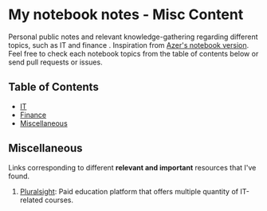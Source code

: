 # My notebook notes - Misc Content

Personal public notes and relevant knowledge-gathering regarding different topics, such as IT and finance . Inspiration from [Azer's notebook version](https://github.com/azer/notebook). Feel free to check each notebook topics from the table of contents below or send pull requests or issues.

## Table of Contents

<!--ts-->
   * [IT](https://github.com/davikawasaki/notebook-misc/blob/master/IT/README.md)
   * [Finance](https://github.com/davikawasaki/notebook-misc/blob/master/finance/README.md)
   * [Miscellaneous](#miscellaneous)
<!--te-->

## Miscellaneous

Links corresponding to different **relevant and important** resources that I've found.

1. [Pluralsight](https://www.pluralsight.com/): Paid education platform that offers multiple quantity of IT-related courses.
